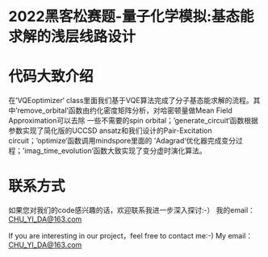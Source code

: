 # 2022黑客松赛题-量子化学模拟:基态能求解的浅层线路设计

# 代码大致介绍
在’VQEoptimizer‘ class里面我们基于VQE算法完成了分子基态能求解的流程。其中’remove_orbital‘函数由约化密度矩阵分析，对哈密顿量做Mean Field Approximation可以去除
一些不需要的spin orbital；’generate_circuit‘函数根据参数实现了简化版的UCCSD ansatz和我们设计的Pair-Excitation circuit；’optimize‘函数调用mindspore里面的
’Adagrad‘优化器完成变分过程；’imag_time_evolution‘函数大致实现了变分虚时演化算法。

# 联系方式
如果您对我们的code感兴趣的话，欢迎联系我进一步深入探讨:-）
我的email：CHU_YI_DA@163.com

If you are interesting in our project，feel free to contact me:-)
My email：CHU_YI_DA@163.com